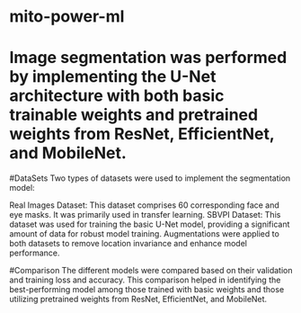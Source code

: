 # mito-power-ml

# Image segmentation was performed by implementing the U-Net architecture with both basic trainable weights and pretrained weights from ResNet, EfficientNet, and MobileNet. 

#DataSets
Two types of datasets were used to implement the segmentation model:

Real Images Dataset: This dataset comprises 60 corresponding face and eye masks. It was primarily used in transfer learning.
SBVPI Dataset: This dataset was used for training the basic U-Net model, providing a significant amount of data for robust model training.
Augmentations were applied to both datasets to remove location invariance and enhance model performance.

#Comparison
The different models were compared based on their validation and training loss and accuracy. This comparison helped in identifying the best-performing model among those trained with basic weights and those utilizing pretrained weights from ResNet, EfficientNet, and MobileNet.
